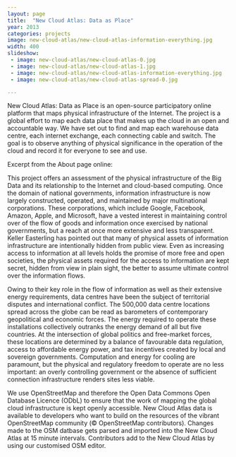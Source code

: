 ```yaml
---
layout: page
title:  "New Cloud Atlas: Data as Place"
year: 2013
categories: projects
image: new-cloud-atlas/new-cloud-atlas-information-everything.jpg
width: 400
slideshow:
 - image: new-cloud-atlas/new-cloud-atlas-0.jpg
 - image: new-cloud-atlas/new-cloud-atlas-1.jpg
 - image: new-cloud-atlas/new-cloud-atlas-information-everything.jpg
 - image: new-cloud-atlas/new-cloud-atlas-spread-0.jpg

---
```


New Cloud Atlas: Data as Place is an open-source participatory online platform that maps physical infrastructure of the Internet. The project is a global effort to map each data place that makes up the cloud in an open and accountable way. We have set out to find and map each warehouse data centre, each internet exchange, each connecting cable and switch. The goal is to observe anything of physical significance in the operation of the cloud and record it for everyone to see and use. 

Excerpt from the About page online:

This project offers an assessment of the physical infrastructure of the Big Data and its relationship to the Internet and cloud-based computing. Once the domain of national governments, information infrastructure is now largely constructed, operated, and maintained by major multinational corporations. These corporations, which include Google, Facebook, Amazon, Apple, and Microsoft, have a vested interest in maintaining control over of the flow of goods and information once exercised by national governments, but a reach at once more extensive and less transparent. Keller Easterling has pointed out that many of physical assets of information infrastructure are intentionally hidden from public view. Even as increasing access to information at all levels holds the promise of more free and open societies, the physical assets required for the access to information are kept secret, hidden from view in plain sight, the better to assume ultimate control over the information flows. 

Owing to their key role in the flow of information as well as their extensive energy requirements, data centres have been the subject of territorial disputes and international conflict. The 500,000 data centre locations spread across the globe can be read as barometers of contemporary geopolitical and economic forces. The energy required to operate these installations collectively outranks the energy demand of all but five countries. At the intersection of global politics and free-market forces, these locations are determined by a balance of favourable data regulation, access to affordable energy power, and tax incentives created by local and sovereign governments. Computation and energy for cooling are paramount, but the physical and regulatory freedom to operate are no less important: an overly controlling government or the absence of sufficient connection infrastructure renders sites less viable. 

We use OpenStreetMap and therefore the Open Data Commons Open Database Licence (ODbL) to ensure that the work of mapping the global cloud infrastructure is kept openly accessible. New Cloud Atlas data is available to developers who want to build on the resources of the vibrant OpenStreetMap community (© OpenStreetMap contributors). Changes made to the OSM datbase gets parsed and imported into the New Cloud Atlas at 15 minute intervals. Contributors add to the New Cloud Atlas by using our customised OSM editor.

